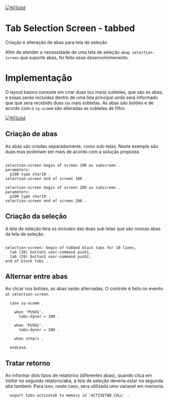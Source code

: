 [![N|Solid](https://wiki.scn.sap.com/wiki/download/attachments/1710/ABAP%20Development.png?version=1&modificationDate=1446673897000&api=v2)](https://www.sap.com/brazil/developer.html)

# Tab Selection Screen - tabbed
Criação e alteração de abas para tela de seleção

Afim de atender a necessidade de uma tela de seleção `abap selection-screen` que suporte abas, foi feito esse desenvolvimenento.

# Implementação #
O layout basico consiste em criar duas (ou mais) subtelas, que são as abas, e essas serão incluidas dentro de uma tela principal onde será informado que que sera recebido duas ou mais subtelas. As abas são botões e de acordo com o `sy-ucomm` são alteradas as subtelas de filtro.

[![N|Solid](https://uploaddeimagens.com.br/images/002/523/886/original/Screen_Shot_2019-12-02_at_5.33.06_pm.png)](https://www.sap.com/brazil/developer.html)

## Criação de abas ##
As abas são criadas separadamente, como sub-telas. Neste exemplo são duas mas poderiam ser mais de acordo com a solução proposta.

```abap

selection-screen begin of screen 100 as subscreen .
parameters:
  p100 type char10 .
selection-screen end of screen 100 .

selection-screen begin of screen 200 as subscreen .
parameters:
  p200 type char10 .
selection-screen end of screen 200 .

```

## Criação da seleção ##
A tela de seleção tera os _includes_ das duas sub telas que são nossas abas da tela de seleção.

```abap

selection-screen: begin of tabbed block tabs for 10 lines,
  tab (20) button1 user-command push1,
  tab (20) button2 user-command push2,
end of block tabs .

```

## Alternar entre abas ## 
Ao clicar nos botões, as abas serão alternadas. O controle é feito no evento `at selection-screen`.

```abap
  case sy-ucomm .

    when 'PUSH1'.
      tabs-dynnr = 100 .

    when 'PUSH2'.
      tabs-dynnr = 200 .

    when others .

  endcase.
```

## Tratar retorno ## 
Ao informar dois tipos de relatórios (diferentes abas), quando clica em _Voltar_ no segundo relatorio/aba, a tela de seleção deveria estar na segunda aba tambem. Para isso, neste caso, sera utilizada uma variavel em memoria.
```abap
  export tabs-activetab to memory id 'ACTIVETAB_CALL' .
```

